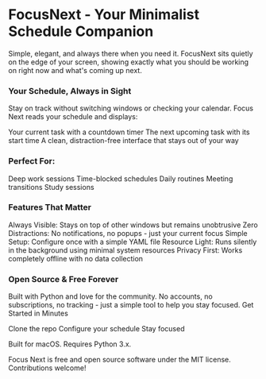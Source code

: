 # FocusNext - Your Minimalist Schedule Companion

Simple, elegant, and always there when you need it. 
FocusNext sits quietly on the edge of your screen, showing exactly what you should be working on right now and what's coming up next.

### Your Schedule, Always in Sight
Stay on track without switching windows or checking your calendar. 
Focus Next reads your schedule and displays:

Your current task with a countdown timer
The next upcoming task with its start time
A clean, distraction-free interface that stays out of your way


### Perfect For:

Deep work sessions
Time-blocked schedules
Daily routines
Meeting transitions
Study sessions

### Features That Matter

Always Visible: Stays on top of other windows but remains unobtrusive
Zero Distractions: No notifications, no popups - just your current focus
Simple Setup: Configure once with a simple YAML file
Resource Light: Runs silently in the background using minimal system resources
Privacy First: Works completely offline with no data collection


### Open Source & Free Forever
Built with Python and love for the community. No accounts, no subscriptions, no tracking - just a simple tool to help you stay focused.
Get Started in Minutes

Clone the repo
Configure your schedule
Stay focused

Built for macOS. Requires Python 3.x.

Focus Next is free and open source software under the MIT license. Contributions welcome!
